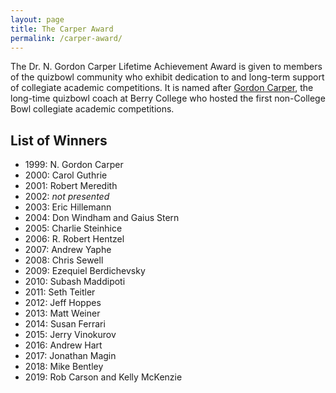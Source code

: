 ```yaml
---
layout: page
title: The Carper Award
permalink: /carper-award/
---
```


The Dr. N. Gordon Carper Lifetime Achievement Award is given to members of the quizbowl community who exhibit dedication to and long-term support of collegiate academic competitions. It is named after [Gordon Carper](https://www.qbwiki.com/wiki/Gordon_Carper), the long-time quizbowl coach at Berry College who hosted the first non-College Bowl collegiate academic competitions.

## List of Winners

- 1999: N. Gordon Carper
- 2000: Carol Guthrie
- 2001: Robert Meredith
- 2002: *not presented*
- 2003: Eric Hillemann
- 2004: Don Windham and Gaius Stern
- 2005: Charlie Steinhice
- 2006: R. Robert Hentzel
- 2007: Andrew Yaphe
- 2008: Chris Sewell
- 2009: Ezequiel Berdichevsky
- 2010: Subash Maddipoti
- 2011: Seth Teitler
- 2012: Jeff Hoppes
- 2013: Matt Weiner
- 2014: Susan Ferrari
- 2015: Jerry Vinokurov
- 2016: Andrew Hart
- 2017: Jonathan Magin
- 2018: Mike Bentley
- 2019: Rob Carson and Kelly McKenzie
